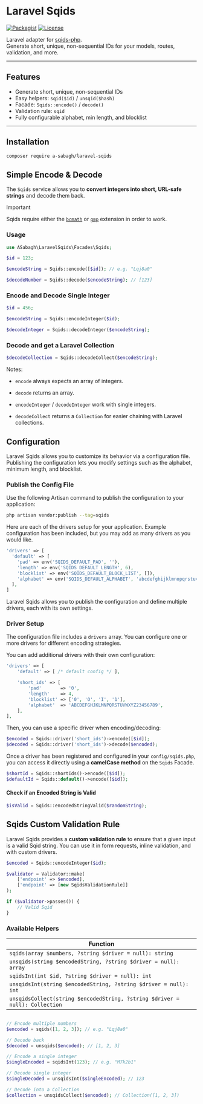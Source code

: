 # Laravel Sqids

[![Packagist](https://img.shields.io/packagist/v/a-sabagh/laravel-sqids.svg)](https://packagist.org/packages/a-sabagh/laravel-sqids)
[![License](https://img.shields.io/github/license/a-sabagh/laravel-sqids.svg)](LICENSE)

Laravel adapter for [sqids-php](https://github.com/sqids/sqids-php).  
Generate short, unique, non-sequential IDs for your models, routes, validation, and more.

---

## Features

- Generate short, unique, non-sequential IDs
- Easy helpers: `sqid($id)` / `unsqid($hash)`
- Facade: `Sqids::encode()` / `decode()`
- Validation rule: `sqid`
- Fully configurable alphabet, min length, and blocklist

---

## Installation

```bash
composer require a-sabagh/laravel-sqids
```

## Simple Encode & Decode

The `Sqids` service allows you to **convert integers into short, URL-safe strings** and decode them back.

> [!IMPORTANT]
> Sqids require either the [`bcmath`](https://secure.php.net/manual/en/book.bc.php) or [`gmp`](https://secure.php.net/manual/en/book.gmp.php) extension in order to work.

### Usage

```php
use ASabagh\LaravelSqids\Facades\Sqids;

$id = 123;

$encodeString = Sqids::encode([$id]); // e.g. "Lqj8a0"

$decodeNumber = Sqids::decode($encodeString); // [123]
```

### Encode and Decode Single Integer

```php
$id = 456;

$encodeString = Sqids::encodeInteger($id);

$decodeInteger = Sqids::decodeInteger($encodeString);
```

### Decode and get a Laravel Collection

```php
$decodeCollection = Sqids::decodeCollect($encodeString);
```

Notes:

- `encode` always expects an array of integers.

- `decode` returns an array.

- `encodeInteger` / `decodeInteger` work with single integers.

- `decodeCollect` returns a `Collection` for easier chaining with Laravel collections.

## Configuration

Laravel Sqids allows you to customize its behavior via a configuration file. Publishing the configuration lets you modify settings such as the alphabet, minimum length, and blocklist.

### Publish the Config File

Use the following Artisan command to publish the configuration to your application:

```bash
php artisan vendor:publish --tag=sqids
```

Here are each of the drivers setup for your application. Example configuration has been included, but you may add as many drivers as you would like.

```php
'drivers' => [
  'default' => [
    'pad' => env('SQIDS_DEFAULT_PAD', ''),
    'length' => env('SQIDS_DEFAULT_LENGTH', 6),
    'blocklist' => env('SQIDS_DEFAULT_BLOCK_LIST', []),
    'alphabet' => env('SQIDS_DEFAULT_ALPHABET', 'abcdefghijklmnopqrstuvwxyzABCDEFGHIJKLMNOPQRSTUVWXYZ1234567890'),
  ],
]
```

Laravel Sqids allows you to publish the configuration and define multiple drivers, each with its own settings.

### Driver Setup

The configuration file includes a `drivers` array. You can configure one or more drivers for different encoding strategies.

You can add additional drivers with their own configuration:

```php
'drivers' => [
    'default' => [ /* default config */ ],

    'short_ids' => [
        'pad'       => '0',
        'length'    => 4,
        'blocklist' => ['0', 'O', 'I', '1'],
        'alphabet'  => 'ABCDEFGHJKLMNPQRSTUVWXYZ23456789',
    ],
],
```

Then, you can use a specific driver when encoding/decoding:

```php
$encoded = Sqids::driver('short_ids')->encode([$id]);
$decoded = Sqids::driver('short_ids')->decode($encoded);
```

Once a driver has been registered and configured in your `config/sqids.php`, you can access it directly using a **camelCase method** on the `Sqids` Facade.

```php
$shortId = Sqids::shortIds()->encode([$id]);
$defaultId = Sqids::default()->encode([$id]);
```

#### Check if an Encoded String is Valid

```php
$isValid = Sqids::encodedStringValid($randomString);
```

## Sqids Custom Validation Rule

Laravel Sqids provides a **custom validation rule** to ensure that a given input is a valid Sqid string. You can use it in form requests, inline validation, and with custom drivers.

```php
$encoded = Sqids::encodeInteger($id);

$validator = Validator::make(
    ['endpoint' => $encoded],
    ['endpoint' => [new SqidsValidationRule]]
);

if ($validator->passes()) {
    // Valid Sqid
}
```

### Available Helpers

| Function                                                                    |
| --------------------------------------------------------------------------- |
| `sqids(array $numbers, ?string $driver = null): string`                     |
| `unsqids(string $encodedString, ?string $driver = null): array`             |
| `sqidsInt(int $id, ?string $driver = null): int`                            |
| `unsqidsInt(string $encodedString, ?string $driver = null): int`            |
| `unsqidsCollect(string $encodedString, ?string $driver = null): Collection` |

```php

// Encode multiple numbers
$encoded = sqids([1, 2, 3]); // e.g. "Lqj8a0"

// Decode back
$decoded = unsqids($encoded); // [1, 2, 3]

// Encode a single integer
$singleEncoded = sqidsInt(123); // e.g. "M7k2b1"

// Decode single integer
$singleDecoded = unsqidsInt($singleEncoded); // 123

// Decode into a Collection
$collection = unsqidsCollect($encoded); // Collection([1, 2, 3])
```